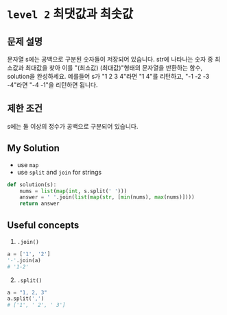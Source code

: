 # `level 2` 최댓값과 최솟값

## 문제 설명

문자열 s에는 공백으로 구분된 숫자들이 저장되어 있습니다. str에 나타나는 숫자 중 최소값과 최대값을 찾아 이를 "(최소값) (최대값)"형태의 문자열을 반환하는 함수, solution을 완성하세요.
예를들어 s가 "1 2 3 4"라면 "1 4"를 리턴하고, "-1 -2 -3 -4"라면 "-4 -1"을 리턴하면 됩니다.

## 제한 조건

s에는 둘 이상의 정수가 공백으로 구분되어 있습니다.

## My Solution

- use `map`
- use `split` and `join` for strings

```python 
def solution(s):
    nums = list(map(int, s.split(' ')))
    answer = ' '.join(list(map(str, [min(nums), max(nums)])))
    return answer
```

## Useful concepts

1. `.join()`
```python
a = ['1', '2']
'-'.join(a)
# '1-2'
```

2. `.split()`
```python
a = "1, 2, 3"
a.split(',')
# ['1', ' 2', ' 3']
```
